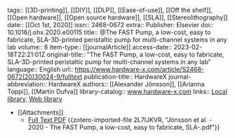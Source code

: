 tags:: [[3D-printing]], [[DIY]], [[DLP]], [[Ease-of-use]], [[Off the shelf]], [[Open hardware]], [[Open source hardware]], [[SLA]], [[Stereolithography]]
date:: [[Oct 1st, 2020]]
issn:: 2468-0672
extra:: Publisher: Elsevier
doi:: 10.1016/j.ohx.2020.e00115
title:: @The FAST Pump, a low-cost, easy to fabricate, SLA-3D-printed peristaltic pump for multi-channel systems in any lab
volume:: 8
item-type:: [[journalArticle]]
access-date:: 2023-02-18T22:21:01Z
original-title:: "The FAST Pump, a low-cost, easy to fabricate, SLA-3D-printed peristaltic pump for multi-channel systems in any lab"
language:: English
url:: https://www.hardware-x.com/article/S2468-0672(20)30024-9/fulltext
publication-title:: HardwareX
journal-abbreviation:: HardwareX
authors:: [[Alexander Jönsson]], [[Arianna Toppi]], [[Martin Dufva]]
library-catalog:: www.hardware-x.com
links:: [Local library](zotero://select/library/items/NHRDAXCK), [Web library](https://www.zotero.org/users/8784047/items/NHRDAXCK)

- [[Attachments]]
	- [Full Text PDF](http://www.hardware-x.com/article/S2468067220300249/pdf) {{zotero-imported-file 2L7IJKVR, "Jönsson et al. - 2020 - The FAST Pump, a low-cost, easy to fabricate, SLA-.pdf"}}